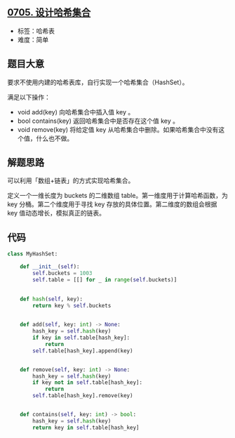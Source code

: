 ## [0705. 设计哈希集合](https://leetcode-cn.com/problems/design-hashset/)

- 标签：哈希表
- 难度：简单

## 题目大意

要求不使用内建的哈希表库，自行实现一个哈希集合（HashSet）。

满足以下操作：

- void add(key) 向哈希集合中插入值 key 。
- bool contains(key) 返回哈希集合中是否存在这个值 key 。
- void remove(key) 将给定值 key 从哈希集合中删除。如果哈希集合中没有这个值，什么也不做。

## 解题思路

可以利用「数组+链表」的方式实现哈希集合。

定义一个一维长度为 buckets 的二维数组 table。第一维度用于计算哈希函数，为 key 分桶。第二个维度用于寻找 key 存放的具体位置。第二维度的数组会根据 key 值动态增长，模拟真正的链表。

## 代码

```Python
class MyHashSet:

    def __init__(self):
        self.buckets = 1003
        self.table = [[] for _ in range(self.buckets)]

        
    def hash(self, key):
        return key % self.buckets

    
    def add(self, key: int) -> None:
        hash_key = self.hash(key)
        if key in self.table[hash_key]:
            return
        self.table[hash_key].append(key)


    def remove(self, key: int) -> None:
        hash_key = self.hash(key)
        if key not in self.table[hash_key]:
            return
        self.table[hash_key].remove(key)


    def contains(self, key: int) -> bool:
        hash_key = self.hash(key)
        return key in self.table[hash_key]
```

